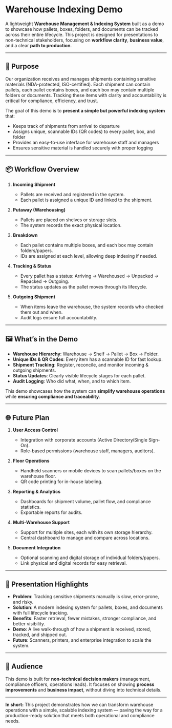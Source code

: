 # Warehouse Indexing Demo

A lightweight **Warehouse Management & Indexing System** built as a demo to showcase how pallets, boxes, folders, and documents can be tracked across their entire lifecycle. This project is designed for presentations to non-technical stakeholders, focusing on **workflow clarity**, **business value**, and a clear **path to production**.

---

## 🎯 Purpose

Our organization receives and manages shipments containing sensitive materials (NDA-protected, ISO-certified). Each shipment can contain pallets, each pallet contains boxes, and each box may contain multiple folders or documents. Tracking these items with clarity and accountability is critical for compliance, efficiency, and trust.

The goal of this demo is to **present a simple but powerful indexing system** that:
- Keeps track of shipments from arrival to departure
- Assigns unique, scannable IDs (QR codes) to every pallet, box, and folder
- Provides an easy-to-use interface for warehouse staff and managers
- Ensures sensitive material is handled securely with proper logging

---

## 📦 Workflow Overview

1. **Incoming Shipment**  
   - Pallets are received and registered in the system.  
   - Each pallet is assigned a unique ID and linked to the shipment.  

2. **Putaway (Warehousing)**  
   - Pallets are placed on shelves or storage slots.  
   - The system records the exact physical location.  

3. **Breakdown**  
   - Each pallet contains multiple boxes, and each box may contain folders/papers.  
   - IDs are assigned at each level, allowing deep indexing if needed.  

4. **Tracking & Status**  
   - Every pallet has a status: Arriving → Warehoused → Unpacked → Repacked → Outgoing.  
   - The status updates as the pallet moves through its lifecycle.  

5. **Outgoing Shipment**  
   - When items leave the warehouse, the system records who checked them out and when.  
   - Audit logs ensure full accountability.  

---

## 🖼️ What’s in the Demo

- **Warehouse Hierarchy**: Warehouse → Shelf → Pallet → Box → Folder.  
- **Unique IDs & QR Codes**: Every item has a scannable ID for fast lookup.  
- **Shipment Tracking**: Register, reconcile, and monitor incoming & outgoing shipments.  
- **Status Updates**: Clearly visible lifecycle stages for each pallet.  
- **Audit Logging**: Who did what, when, and to which item.  

This demo showcases how the system can **simplify warehouse operations** while **ensuring compliance and traceability**.

---

## 🌐 Future Plan

1. **User Access Control**  
   - Integration with corporate accounts (Active Directory/Single Sign-On).  
   - Role-based permissions (warehouse staff, managers, auditors).  

2. **Floor Operations**  
   - Handheld scanners or mobile devices to scan pallets/boxes on the warehouse floor.  
   - QR code printing for in-house labeling.  

3. **Reporting & Analytics**  
   - Dashboards for shipment volume, pallet flow, and compliance statistics.  
   - Exportable reports for audits.  

4. **Multi-Warehouse Support**  
   - Support for multiple sites, each with its own storage hierarchy.  
   - Central dashboard to manage and compare across locations.  

5. **Document Integration**  
   - Optional scanning and digital storage of individual folders/papers.  
   - Link physical and digital records for easy retrieval.  

---

## 🚀 Presentation Highlights

- **Problem**: Tracking sensitive shipments manually is slow, error-prone, and risky.  
- **Solution**: A modern indexing system for pallets, boxes, and documents with full lifecycle tracking.  
- **Benefits**: Faster retrieval, fewer mistakes, stronger compliance, and better visibility.  
- **Demo**: A live walk-through of how a shipment is received, stored, tracked, and shipped out.  
- **Future**: Scanners, printers, and enterprise integration to scale the system.  

---

## 👥 Audience

This demo is built for **non-technical decision makers** (management, compliance officers, operations leads). It focuses on showing **process improvements** and **business impact**, without diving into technical details.

---

**In short:** This project demonstrates how we can transform warehouse operations with a simple, scalable indexing system — paving the way for a production-ready solution that meets both operational and compliance needs.

